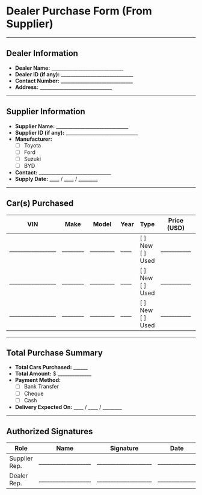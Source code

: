 # Dealer Purchase Form (From Supplier)

---

## Dealer Information

- **Dealer Name:** ______________________________  
- **Dealer ID (if any):** ______________________________  
- **Contact Number:** ______________________________  
- **Address:** ______________________________  

---

## Supplier Information

- **Supplier Name:** ______________________________  
- **Supplier ID (if any):** ______________________________  
- **Manufacturer:**  
  - [ ] Toyota  
  - [ ] Ford  
  - [ ] Suzuki  
  - [ ] BYD  
- **Contact:** ______________________________  
- **Supply Date:** ____ / ____ / ________

---

## Car(s) Purchased

| VIN               | Make     | Model     | Year | Type         | Price (USD) | Quantity |
|-------------------|----------|-----------|------|--------------|-------------|----------|
| _________________ | ________ | _________ | ____ | [ ] New [ ] Used | ___________ | ________ |
| _________________ | ________ | _________ | ____ | [ ] New [ ] Used | ___________ | ________ |
| _________________ | ________ | _________ | ____ | [ ] New [ ] Used | ___________ | ________ |

---

## Total Purchase Summary

- **Total Cars Purchased:** ______  
- **Total Amount:** $ ______________  
- **Payment Method:**  
  - [ ] Bank Transfer  
  - [ ] Cheque  
  - [ ] Cash  
- **Delivery Expected On:** ____ / ____ / ________

---

## Authorized Signatures

| Role           | Name                | Signature           | Date           |
|----------------|---------------------|----------------------|----------------|
| Supplier Rep.  | ___________________ | ____________________ | ______________ |
| Dealer Rep.    | ___________________ | ____________________ | ______________ |

